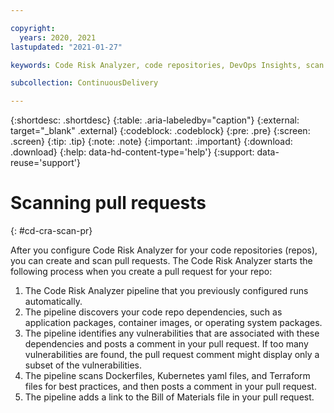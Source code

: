 ```yaml
---

copyright:
  years: 2020, 2021
lastupdated: "2021-01-27"

keywords: Code Risk Analyzer, code repositories, DevOps Insights, scan pull requests, Tekton pipelines

subcollection: ContinuousDelivery

---
```


{:shortdesc: .shortdesc}
{:table: .aria-labeledby="caption"}
{:external: target="_blank" .external}
{:codeblock: .codeblock}
{:pre: .pre}
{:screen: .screen}
{:tip: .tip}
{:note: .note}
{:important: .important}
{:download: .download}
{:help: data-hd-content-type='help'}
{:support: data-reuse='support'}

# Scanning pull requests
{: #cd-cra-scan-pr}

After you configure Code Risk Analyzer for your code repositories (repos), you can create and scan pull requests. The Code Risk Analyzer starts the following process when you create a pull request for your repo:

1. The Code Risk Analyzer pipeline that you previously configured runs automatically.
1. The pipeline discovers your code repo dependencies, such as application packages, container images, or operating system packages.
1. The pipeline identifies any vulnerabilities that are associated with these dependencies and posts a comment in your pull request. If too many vulnerabilities are found, the pull request comment might display only a subset of the vulnerabilities.
1. The pipeline scans Dockerfiles, Kubernetes yaml files, and Terraform files for best practices, and then posts a comment in your pull request.
1. The pipeline adds a link to the Bill of Materials file in your pull request.
